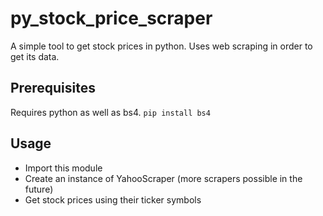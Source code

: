 # py_stock_price_scraper

A simple tool to get stock prices in python.
Uses web scraping in order to get its data.

## Prerequisites
Requires python as well as bs4.
```pip install bs4```

## Usage
- Import this module
- Create an instance of YahooScraper (more scrapers possible in the future)
- Get stock prices using their ticker symbols
